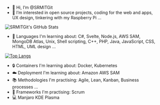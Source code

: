 - :wave: Hi, I’m @SRMITGit
- :eyes: I’m interested in open source projects, coding for the web and apps, UX design, tinkering with my Raspberry Pi ...

![SRMITGit's GitHub Stats](https://github-readme-stats.vercel.app/api?username=SRMITGit&theme=tokyonight&show_icons=true)

- :seedling: Languages I'm learning about: C#, Svelte, Node.js, AWS SAM, MongoDB Atlas, Unix, Shell scripting, C++, PHP, Java, JavaScript, CSS, HTML, UML design ...

[![Top Langs](https://github-readme-stats.vercel.app/api/top-langs/?username=SRMITGit&theme=tokyonight&layout=compact&langs_count=10)](https://github.com/anuraghazra/github-readme-stats)

- :lock: Containers I'm learning about: Docker, Kubernetes
- :cloud: Deployment I'm learning about: Amazon AWS SAM
- :books: Methodologies I'm practising: Agile, Lean, Kanban, Business processes ...
- :compass: Frameworks I'm practising: Scrum
- :computer: Manjaro KDE Plasma

<!---
SRMITGit/SRMITGit is a ✨ special ✨ repository because its `README.md` (this file) appears on your GitHub profile.
You can click the Preview link to take a look at your changes.
--->
